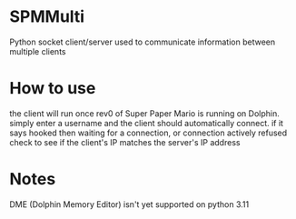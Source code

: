 # SPMMulti
Python socket client/server used to communicate information between multiple clients

# How to use
the client will run once rev0 of Super Paper Mario is running on Dolphin.
simply enter a username and the client should automatically connect.
if it says hooked then waiting for a connection, or connection actively refused check to see if the client's IP matches the server's IP address

# Notes
DME (Dolphin Memory Editor) isn't yet supported on python 3.11
